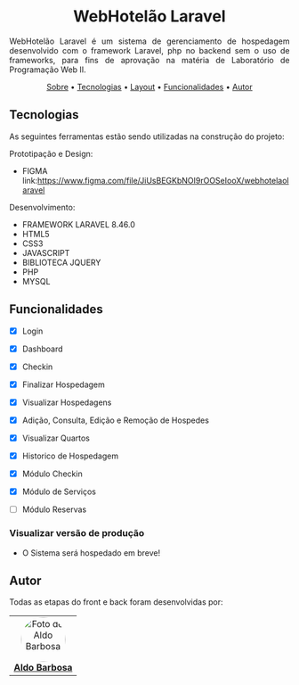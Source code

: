 <!--<p align="center" id="sobre"><img src="./documentos/logo.png" width="50%"></p>-->

<h1 align="center">WebHotelão Laravel</h1>

<p align="justify">WebHotelão Laravel é um sistema de gerenciamento de hospedagem desenvolvido com o framework Laravel, php no backend sem o uso de frameworks, para fins de aprovação na matéria de Laboratório de Programação Web II.</p>

<p align="center">
  <a href="#sobre">Sobre</a> •
  <a href="#tecnologias">Tecnologias</a> •
  <a href="#layout">Layout</a> •
  <a href="#funcionalidades">Funcionalidades</a> •
  <a href="#autor">Autor</a>
</p>

<h2 id="tecnologias">Tecnologias</h2>

As seguintes ferramentas estão sendo utilizadas na construção do projeto:

Prototipação e Design:
- FIGMA link:https://www.figma.com/file/JiUsBEGKbNOI9rOOSeIooX/webhotelaolaravel

Desenvolvimento:
- FRAMEWORK LARAVEL 8.46.0
- HTML5
- CSS3
- JAVASCRIPT
- BIBLIOTECA JQUERY
- PHP
- MYSQL

<!--
<h2 id="layout">Layout</h2>

- Login

![Login](documentos/tela_login.png)

- Dashboard

![Dashboard](documentos/dashboard.png)

- Hospedagens

![Dashboard](documentos/read_hospedagens.png)

- Nova Hospedagem

![Dashboard](documentos/nova_hospedagem.png)

- Hospedes

![Dashboard](documentos/read_hospedes.png)

- Cadastrar Hospede

![Dashboard](documentos/cadastrar_hospede.png)

Acesse completo a base do layout no [Figma](https://www.figma.com/file/eOuryb8S4W1TTLD9mdyYkP/webhotelao?node-id=0%3A1) (ainda em construção).
-->
<h2 id="funcionalidades">Funcionalidades</h2>

- [X] Login
- [X] Dashboard
- [X] Checkin
- [X] Finalizar Hospedagem
- [X] Visualizar Hospedagens
- [X] Adição, Consulta, Edição e Remoção de Hospedes
- [x] Visualizar Quartos
- [x] Historico de Hospedagem
- [x] Módulo Checkin
- [x] Módulo de Serviços
- [ ] Módulo Reservas


<h3>Visualizar versão de produção</h3>

- O Sistema será hospedado em breve!

<h2 id="autor">Autor</h2>
Todas as etapas do front e back foram desenvolvidas por:

<table align="center">
   <tr>
        <td align="center">
            <a href="https://github.com/oaldobarbosa">
                <img style="border-radius: 50%;" src="https://avatars.githubusercontent.com/u/77800438?s=460&u=7f35b038a34ff209ed116a7c0b36c784e1e7ab91&v=4" width="80px;" alt="Foto de Aldo Barbosa"/>
                <br/>
                <b>Aldo Barbosa</b>
            </a>
        </td>
  </tr>
</table>
